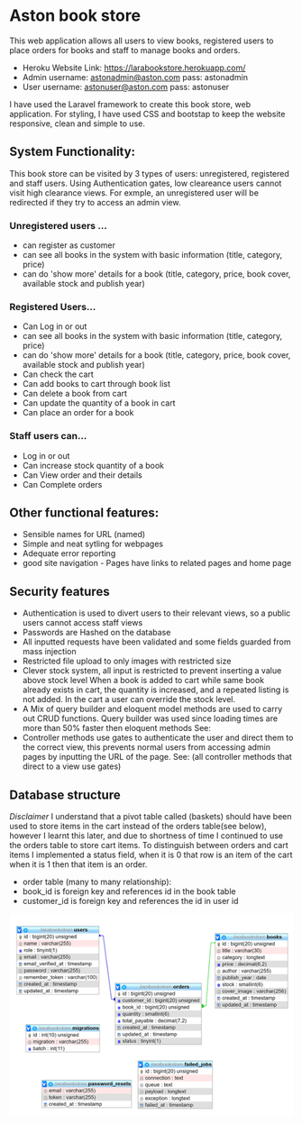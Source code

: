 # Aston book store
This web application allows all users to view books, registered users to place orders for books and staff to manage books and orders.

- Heroku Website Link: https://larabookstore.herokuapp.com/
- Admin username: astonadmin@aston.com pass: astonadmin
- User username: astonuser@aston.com pass: astonuser

I have used the Laravel framework to create this book store, web application. For styling, I have used CSS and bootstap to keep the website responsive, clean and simple to use. 

## System Functionality:
This book store can be visited by 3 types of users: unregistered, registered and staff users. Using Authentication gates, low cleareance users cannot visit high clearance views. For exmple, an unregistered user will be redirected if they try to access an admin view.

### Unregistered users …
- can register as customer
- can see all books in the system with basic information (title, category, price)
- can do 'show more' details for a book (title, category, price, book cover, available stock and publish year)

### Registered Users…
- Can Log in or out
- can see all books in the system with basic information (title, category, price)
- can do 'show more' details for a book (title, category, price, book cover, available stock and publish year)
- Can check the cart
- Can add books to cart through book list
- Can delete a book from cart
- Can update the quantity of a book in cart
- Can place an order for a book

### Staff users can…
- Log in or out
- Can increase stock quantity of a book
- Can View order and their details
- Can Complete orders

## Other functional features:
- Sensible names for URL (named)
- Simple and neat sytling for webpages
- Adequate error reporting
- good site navigation - Pages have links to related pages and home page 

## Security features
- Authentication is used to divert users to their relevant views, so a public users cannot access
staff views
- Passwords are Hashed on the database
- All inputted requests have been validated and some fields guarded from mass injection
- Restricted file upload to only images with restricted size
- Clever stock system, all input is restricted to prevent inserting a value above stock level
When a book is added to cart while same book already exists in cart, the quantity is
increased, and a repeated listing is not added.
In the cart a user can override the stock level.
- A Mix of query builder and eloquent model methods are used to carry out CRUD functions.
Query builder was used since loading times are more than 50% faster then eloquent
methods
See:
- Controller methods use gates to authenticate the user and direct them to the correct view,
this prevents normal users from accessing admin pages by inputting the URL of the page.
See: (all controller methods that direct to a view use gates)

## Database structure

*Disclaimer*
I understand that a pivot table called (baskets) should have been used to store items in
the cart instead of the orders table(see below), however I learnt this later, and due to
shortness of time I continued to use the orders table to store cart items. To distinguish
between orders and cart items I implemented a status field, when it is 0 that row is an item
of the cart when it is 1 then that item is an order.


- order table (many to many relationship):
- book_id is foreign key and references id in the book table
- customer_id is foreign key and references the id in user id

![](read_me_images/db_table.png)
















